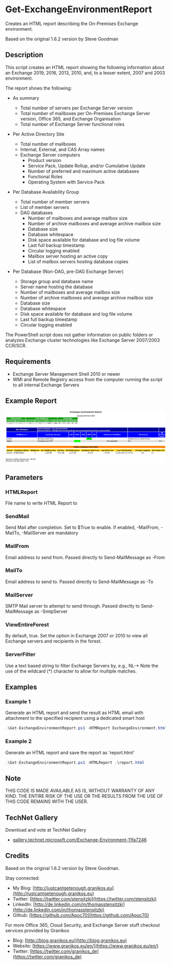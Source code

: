 # Get-ExchangeEnvironmentReport

Creates an HTML report describing the On-Premises Exchange environment.

Based on the original 1.6.2 version by Steve Goodman

## Description

This script creates an HTML report showing the following information about an Exchange 2019, 2016, 2013, 2010, and, to a lesser extent, 2007 and 2003 environment.

The report shows the following:

* As summary
  * Total number of servers per Exchange Server version
  * Total number of mailboxes per On-Premises Exchange Server version, Office 365, and Exchange Organisation
  * Total number of Exchange Server functional roles

* Per Active Directory Site
  * Total number of mailboxes
  * Internal, External, and CAS Array names
  * Exchange Server computers
    * Product version
    * Service Pack, Update Rollup, and/or Cumulative Update
    * Number of preferred and maximum active databases
    * Functional Roles
    * Operating System with Service Pack

* Per Database Availability Group
  * Total number of member servers
  * List of member servers
  * DAG databases
    * Number of mailboxes and average mailbox size
    * Number of archive mailboxes and average archive mailbox size
    * Database size
    * Database whitespace
    * Disk space available for database and log file volume
    * Last full backup timestamp
    * Circular logging enabled
    * Mailbox server hosting an active copy
    * List of mailbox servers hosting database copies

* Per Database (Non-DAG, pre-DAG Exchange Server)
  * Storage group and database name
  * Server name hosting the database
  * Number of mailboxes and average mailbox size
  * Number of archive mailboxes and average archive mailbox size
  * Database size
  * Database whitespace
  * Disk space available for database and log file volume
  * Last full backup timestamp
  * Circular logging enabled

The PowerShell script does not gather information on public folders or analyzes Exchange cluster technologies like Exchange Server 2007/2003 CCR/SCR.

## Requirements

* Exchange Server Management Shell 2010 or newer
* WMI and Remote Registry access from the computer running the script to all internal Exchange Servers

## Example Report

![Example Report](/images/screenshot.png)

## Parameters

### HTMLReport

File name to write HTML Report to

### SendMail

Send Mail after completion. Set to $True to enable. If enabled, -MailFrom, -MailTo, -MailServer are mandatory

### MailFrom

Email address to send from. Passed directly to Send-MailMessage as -From

### MailTo

Email address to send to. Passed directly to Send-MailMessage as -To

### MailServer

SMTP Mail server to attempt to send through. Passed directly to Send-MailMessage as -SmtpServer

### ViewEntireForest

By default, true. Set the option in Exchange 2007 or 2010 to view all Exchange servers and recipients in the forest.

### ServerFilter

Use a text based string to filter Exchange Servers by, e.g., NL-*
Note the use of the wildcard (*) character to allow for multiple matches.

## Examples

### Example 1

Generate an HTML report and send the result as HTML email with attachment to the specified recipient using a dedicated smart host

``` PowerShell
.\Get-ExchangeEnvironmentReport.ps1 -HTMReport ExchangeEnvironment.html -SendMail -ViewEntireForet $true -MailFrom roaster@mcsmemail.de -MailTo grillmaster@mcsmemail.de -MailServer relay.mcsmemail.de
```

### Example 2

Generate an HTML report and save the report as 'report.html'

``` PowerShell
.\Get-ExchangeEnvironmentReport.ps1 -HTMLReport .\report.html
```

## Note

THIS CODE IS MADE AVAILABLE AS IS, WITHOUT WARRANTY OF ANY KIND. THE ENTIRE
RISK OF THE USE OR THE RESULTS FROM THE USE OF THIS CODE REMAINS WITH THE USER.

## TechNet Gallery

Download and vote at TechNet Gallery

- [gallery.technet.microsoft.com/Exchange-Environment-11fa7246](https://gallery.technet.microsoft.com/Exchange-Environment-11fa7246)

## Credits

Based on the original 1.6.2 version by Steve Goodman.

Stay connected:

- My Blog: [http://justcantgetenough.granikos.eu](http://justcantgetenough.granikos.eu)
- Twitter: [https://twitter.com/stensitzki](https://twitter.com/stensitzki)
- LinkedIn: [http://de.linkedin.com/in/thomasstensitzki](http://de.linkedin.com/in/thomasstensitzki)
- Github: [https://github.com/Apoc70](https://github.com/Apoc70)

For more Office 365, Cloud Security, and Exchange Server stuff checkout services provided by Granikos

- Blog: [http://blog.granikos.eu](http://blog.granikos.eu)
- Website: [https://www.granikos.eu/en/](https://www.granikos.eu/en/)
- Twitter: [https://twitter.com/granikos_de](https://twitter.com/granikos_de)